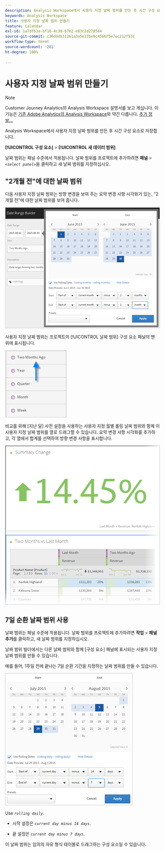 ```yaml
---
description: Analysis Workspace에서 사용자 지정 날짜 범위를 만든 후 시간 구성 요소로 저장합니다.
keywords: Analysis Workspace
title: 사용자 지정 날짜 범위 만들기
feature: Calendar
exl-id: 1a7df63a-bf18-4c38-b7e2-e83c2d278544
source-git-commit: c36dddb31261a3a5e37be9c4566f5e7ec212f53c
workflow-type: tm+mt
source-wordcount: '281'
ht-degree: 100%

---
```


# 사용자 지정 날짜 범위 만들기

>[!NOTE]
>
>Customer Journey Analytics의 Analysis Workspace 설명서를 보고 계십니다. 이 기능은 [기존 Adobe Analytics의 Analysis Workspace](https://experienceleague.adobe.com/docs/analytics/analyze/analysis-workspace/home.html?lang=ko-KR)와 약간 다릅니다. [추가 정보...](/help/getting-started/cja-aa.md)

Analysis Workspace에서 사용자 지정 날짜 범위를 만든 후 시간 구성 요소로 저장합니다.

**[!UICONTROL 구성 요소]** > **[!UICONTROL 새 데이터 범위]**

날짜 범위는 패널 수준에서 적용됩니다. 날짜 범위를 프로젝트에 추가하려면 **패널** > *`<select panel>`*&#x200B;을 클릭하고 새 날짜 범위를 지정하십시오.

## &quot;2개월 전&quot;에 대한 날짜 범위

다음 사용자 지정 날짜 범위는 방향 변경을 보여 주는 요약 변경 사항 시각화가 있는, &quot;2개월 전&quot;에 대한 날짜 범위를 보여 줍니다.

![](assets/date-range-two-months-ago.png)

사용자 지정 날짜 범위는 프로젝트의 [!UICONTROL 날짜 범위] 구성 요소 패널의 맨 위에 표시됩니다.

![](assets/date-range-panel-two-months-ago.png)

비교를 위해 [지난 달] 사전 설정을 사용하는 사용자 지정 월별 롤링 날짜 범위와 함께 이 사용자 지정 날짜 범위를 열로 드래그할 수 있습니다. 요약 변경 사항 시각화를 추가하고, 각 열에서 합계를 선택하여 방향 변경 사항을 표시합니다.

![](assets/date-range-two-months-table.png)

## 7일 순환 날짜 범위 사용

날짜 범위는 패널 수준에 적용됩니다. 날짜 범위를 프로젝트에 추가하려면 **작업** > **패널 추가**&#x200B;를 클릭하고, 새 날짜 범위를 지정하십시오.

날짜 범위 빌더에서는 다른 날짜 범위와 함께 [구성 요소] 패널에 표시되는 사용자 지정 날짜 범위를 만들 수 있습니다.

예를 들어, 1주일 전에 끝나는 7일 순환 기간을 지정하는 날짜 범위를 만들 수 있습니다.

![](assets/create_date_range.png)

Use *`rolling daily`*.

* 시작 설정은 *`current day minus 14 days`*.

* 끝 설정은 *`current day minus 7 days`*.

이 날짜 범위는 임의의 자유 형식 테이블로 드래그하는 구성 요소일 수 있습니다.
